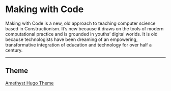 # Making with Code

Making with Code is a new, old approach to teaching computer science based in Constructionism. It’s new because it draws on the tools of modern computational practice and is grounded in youths’ digital worlds. It is old because technologists have been dreaming of an empowering, transformative integration of education and technology for over half a century.


---

## Theme

[Amethyst Hugo Theme](https://github.com/64bitpandas/amethyst)


